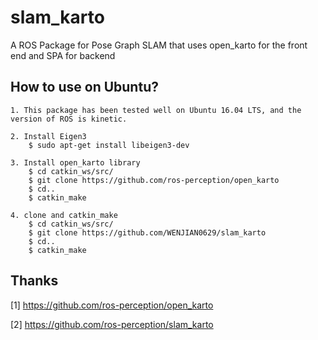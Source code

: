 # slam_karto
A ROS Package for Pose Graph SLAM that uses open_karto for the front end and SPA for backend

## How to use on Ubuntu?
    1. This package has been tested well on Ubuntu 16.04 LTS, and the version of ROS is kinetic.
    
    2. Install Eigen3
        $ sudo apt-get install libeigen3-dev
        
    3. Install open_karto library
        $ cd catkin_ws/src/
        $ git clone https://github.com/ros-perception/open_karto
        $ cd..
        $ catkin_make
        
    4. clone and catkin_make
        $ cd catkin_ws/src/
        $ git clone https://github.com/WENJIAN0629/slam_karto
        $ cd..
        $ catkin_make
        
## Thanks

[1] https://github.com/ros-perception/open_karto

[2] https://github.com/ros-perception/slam_karto
